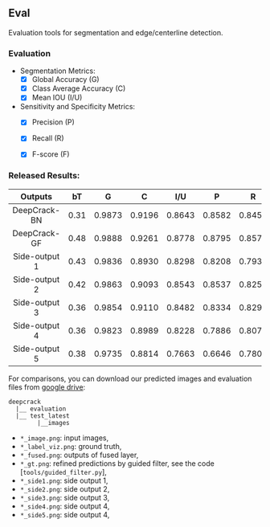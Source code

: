 ## Eval

Evaluation tools for segmentation and edge/centerline detection.

### Evaluation

 - Segmentation Metrics:
   - [x] Global Accuracy (G)
   - [x] Class Average Accuracy (C)
   - [x] Mean IOU (I/U)

 - Sensitivity and Specificity Metrics:
   - [x] Precision (P)
   - [x] Recall (R)
   - [x] F-score (F)


### Released Results:

|Outputs|bT|G|C|I/U|P|R|F|
|:----:|:----:|:----:|:----:|:----:|:----:|:----:|:----:|
|DeepCrack-BN|0.31|0.9873|0.9196|0.8643|0.8582|0.8456|0.8518|
|DeepCrack-GF|0.48|0.9888|0.9261|0.8778|0.8795|0.8575|0.8684|
|Side-output 1|0.43|0.9836|0.8930|0.8298|0.8208|0.7939|0.8071|
|Side-output 2|0.42|0.9863|0.9093|0.8543|0.8537|0.8250|0.8391|
|Side-output 3|0.36|0.9854|0.9110|0.8482|0.8334|0.8295|0.8315|
|Side-output 4|0.36|0.9823|0.8989|0.8228|0.7886|0.8077|0.7980|
|Side-output 5|0.38|0.9735|0.8814|0.7663|0.6646|0.7807|0.7180|

For comparisons, you can download our predicted images and evaluation files from [google drive](https://drive.google.com/open?id=1lHm75RoJ5bbk0njKY0Bx-swn9n3fjVIf):

```
deepcrack
  |__ evaluation
  |__ test_latest
        |__images
```

 - `*_image.png`: input images,
 - `*_label_viz.png`: ground truth,
 - `*_fused.png`: outputs of fused layer,
 - `*_gt.png`: refined predictions by guided filter, see the code [`tools/guided_filter.py`],
 - `*_side1.png`: side output 1,
 - `*_side2.png`: side output 2,
 - `*_side3.png`: side output 3,
 - `*_side4.png`: side output 4,
 - `*_side5.png`: side output 4,

